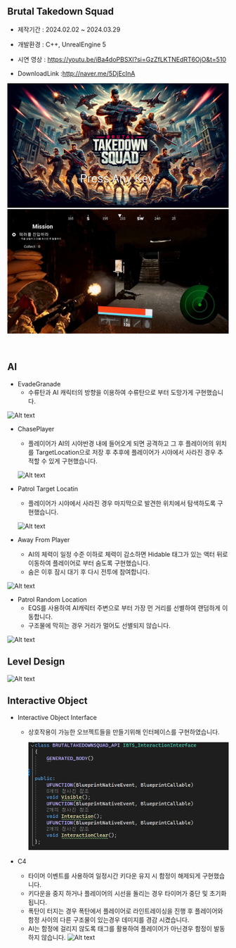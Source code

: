 ## Brutal Takedown Squad

* 제작기간 : 2024.02.02 ~ 2024.03.29

* 개발환경 : C++, UnrealEngine 5

* 시연 영상 : https://youtu.be/iBa4doPBSXI?si=GzZfLKTNEdRT6OjO&t=510
  
* DownloadLink :http://naver.me/5DjEcInA



![Alt text](readImage3/main.png)
![Alt text](readImage3/ingm.png)

<br>

## AI

 * EvadeGranade
   - 수류탄과 AI 캐릭터의 방향을 이용하여 수류탄으로 부터 도망가게 구현했습니다.
     
  ![Alt text](readImage3/evade.gif)

 * ChasePlayer
   - 플레이어가 AI의 시야반경 내에 들어오게 되면 공격하고 그 후 플레이어의 위치를 TargetLocation으로 저장 후 추후에 플레이어가 시야에서 사라진 경우 추적할 수 있게 구현했습니다.
     
   ![Alt text](readImage3/chaseplayer.gif)

 * Patrol Target Locatin
   - 플레이어가 시야에서 사라진 경우 마지막으로 발견한 위치에서 탐색하도록 구현했습니다.
     
   ![Alt text](readImage3/s1.png)

  * Away From Player
    - AI의 체력이 일정 수준 이하로 체력이 감소하면 Hidable 태그가 있는 액터 뒤로 이동하여 플레이어로 부터 숨도록 구현했습니다.
    - 숨은 이후 잠시 대기 후 다시 전투에 참여합니다.
      
   ![Alt text](readImage3/Away.gif)

  * Patrol Random Location
    - EQS를 사용하여 AI캐릭터 주변으로 부터 가장 먼 거리를 선별하여 랜덤하게 이동합니다.
    - 구조물에 막히는 경우 거리가 멀어도 선별되지 않습니다.
      
   ![Alt text](readImage3/AIRandomPatroll.gif)

## Level Design

   ![Alt text](readImage3/Map1.gif)
   
## Interactive Object

  * Interactive Object Interface
     - 상호작용이 가능한 오브젝트들을 만들기위해 인터페이스를 구현하였습니다.
      
         ![Alt text](readImage3/inter.png)
    

  * C4
    - 타이머 이벤트를 사용하여 일정시간 키다운 유지 시 함정이 해제되게 구현했습니다.
    - 키다운을 중지 하거나 플레이어의 시선을 돌리는 경우 타이머가 중단 및 초기화 됩니다.
    - 폭탄이 터지는 경우 폭탄에서 플레이어로 라인트레이싱을 진행 후 플레이어와 함정 사이의 다른 구조물이 있는경우 데미지를 경감 시켰습니다.
    - AI는 함정에 걸리지 않도록 태그를 활용하여 플레이어가 아닌경우 함정이 발동하지 않습니다.
     ![Alt text](readImage3/C4InteractiveObjec.gif)


